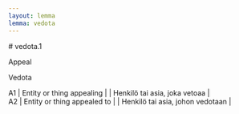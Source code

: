 ```yaml
---
layout: lemma
lemma: vedota
---
```


<div class="sense">
# <span class="sensename">vedota.1</span>

<span class="description">Appeal</span>

<span class="description">Vedota</span>

A1 | Entity or thing appealing |   | Henkilö tai asia, joka vetoaa |  
A2 | Entity or thing appealed to |   | Henkilö tai asia, johon vedotaan |  

</div>


